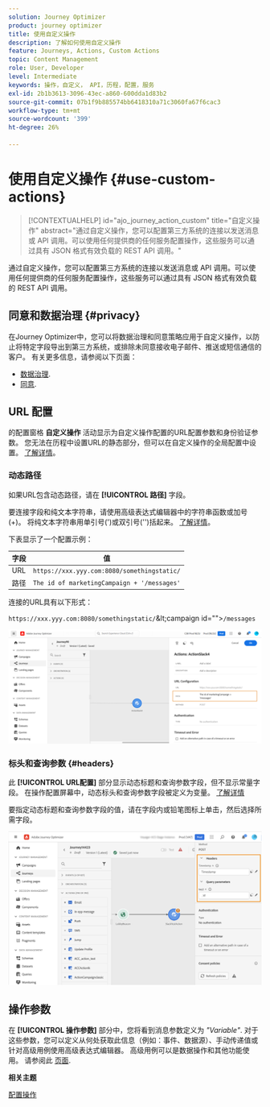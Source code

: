 ```yaml
---
solution: Journey Optimizer
product: journey optimizer
title: 使用自定义操作
description: 了解如何使用自定义操作
feature: Journeys, Actions, Custom Actions
topic: Content Management
role: User, Developer
level: Intermediate
keywords: 操作，自定义， API，历程，配置，服务
exl-id: 2b1b3613-3096-43ec-a860-600dda1d83b2
source-git-commit: 07b1f9b885574bb6418310a71c3060fa67f6cac3
workflow-type: tm+mt
source-wordcount: '399'
ht-degree: 26%

---
```


# 使用自定义操作 {#use-custom-actions}

>[!CONTEXTUALHELP]
>id="ajo_journey_action_custom"
>title="自定义操作"
>abstract="通过自定义操作，您可以配置第三方系统的连接以发送消息或 API 调用。可以使用任何提供商的任何服务配置操作，这些服务可以通过具有 JSON 格式有效负载的 REST API 调用。"

通过自定义操作，您可以配置第三方系统的连接以发送消息或 API 调用。可以使用任何提供商的任何服务配置操作，这些服务可以通过具有 JSON 格式有效负载的 REST API 调用。

## 同意和数据治理 {#privacy}

在Journey Optimizer中，您可以将数据治理和同意策略应用于自定义操作，以防止将特定字段导出到第三方系统，或排除未同意接收电子邮件、推送或短信通信的客户。 有关更多信息，请参阅以下页面：

* [数据治理](../action/action-privacy.md).
* [同意](../action/consent.md).

## URL 配置

的配置窗格 **自定义操作** 活动显示为自定义操作配置的URL配置参数和身份验证参数。 您无法在历程中设置URL的静态部分，但可以在自定义操作的全局配置中设置。 [了解详情](../action/about-custom-action-configuration.md)。

### 动态路径

如果URL包含动态路径，请在 **[!UICONTROL 路径]** 字段。

要连接字段和纯文本字符串，请使用高级表达式编辑器中的字符串函数或加号(+)。 将纯文本字符串用单引号(&#39;)或双引号(&#39;&#39;)括起来。 [了解详情](expression/expressionadvanced.md)。

下表显示了一个配置示例：

| 字段 | 值 |
| --- | --- |
| URL | `https://xxx.yyy.com:8080/somethingstatic/` |
| 路径 | `The id of marketingCampaign + '/messages'` |

连接的URL具有以下形式：

`https://xxx.yyy.com:8080/somethingstatic/`\&lt;campaign id=&quot;&quot;>`/messages`

![](assets/journey-custom-action-url.png)

### 标头和查询参数 {#headers}

此 **[!UICONTROL URL配置]** 部分显示动态标题和查询参数字段，但不显示常量字段。 在操作配置屏幕中，动态标头和查询参数字段被定义为变量。 [了解详情](../action/about-custom-action-configuration.md#url-configuration)

要指定动态标题和查询参数字段的值，请在字段内或铅笔图标上单击，然后选择所需字段。

![](assets/journey-dynamicheaderfield.png)

## 操作参数

在 **[!UICONTROL 操作参数]** 部分中，您将看到消息参数定义为 _&quot;Variable&quot;_. 对于这些参数，您可以定义从何处获取此信息（例如：事件、数据源）、手动传递值或针对高级用例使用高级表达式编辑器。 高级用例可以是数据操作和其他功能使用。 请参阅此 [页面](expression/expressionadvanced.md).

**相关主题**

[配置操作](../action/about-custom-action-configuration.md)
